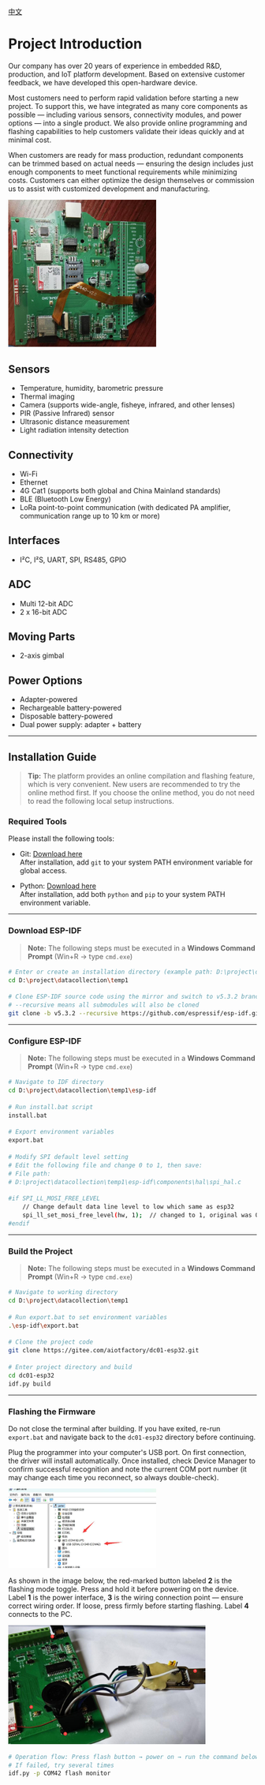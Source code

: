 [中文](./README_CN.md)

# Project Introduction

Our company has over 20 years of experience in embedded R&D, production, and IoT platform development. Based on extensive customer feedback, we have developed this open-hardware device.

Most customers need to perform rapid validation before starting a new project. To support this, we have integrated as many core components as possible — including various sensors, connectivity modules, and power options — into a single product. We also provide online programming and flashing capabilities to help customers validate their ideas quickly and at minimal cost.

When customers are ready for mass production, redundant components can be trimmed based on actual needs — ensuring the design includes just enough components to meet functional requirements while minimizing costs. Customers can either optimize the design themselves or commission us to assist with customized development and manufacturing.

<img src="docs/pcb02.jpg" alt="PCB Image" width="300"/>

## Sensors

- Temperature, humidity, barometric pressure  
- Thermal imaging  
- Camera (supports wide-angle, fisheye, infrared, and other lenses)  
- PIR (Passive Infrared) sensor  
- Ultrasonic distance measurement  
- Light radiation intensity detection  

## Connectivity

- Wi-Fi  
- Ethernet  
- 4G Cat1 (supports both global and China Mainland standards)  
- BLE (Bluetooth Low Energy)  
- LoRa point-to-point communication (with dedicated PA amplifier, communication range up to 10 km or more)  

## Interfaces

- I²C, I²S, UART, SPI, RS485, GPIO  

## ADC

- Multi 12-bit ADC  
- 2 x 16-bit ADC  

## Moving Parts

- 2-axis gimbal  

## Power Options

- Adapter-powered  
- Rechargeable battery-powered  
- Disposable battery-powered  
- Dual power supply: adapter + battery  

---

## Installation Guide

> **Tip:** The platform provides an online compilation and flashing feature, which is very convenient. New users are recommended to try the online method first. If you choose the online method, you do not need to read the following local setup instructions.

### Required Tools

Please install the following tools:

- Git: [Download here](https://git-scm.com/downloads)  
  After installation, add `git` to your system PATH environment variable for global access.
  
- Python: [Download here](https://www.python.org/)  
  After installation, add both `python` and `pip` to your system PATH environment variable.

---

### Download ESP-IDF

> **Note:** The following steps must be executed in a **Windows Command Prompt** (Win+R → type `cmd.exe`)

```bash
# Enter or create an installation directory (example path: D:\project\datacollection\temp1)
cd D:\project\datacollection\temp1

# Clone ESP-IDF source code using the mirror and switch to v5.3.2 branch
# --recursive means all submodules will also be cloned
git clone -b v5.3.2 --recursive https://github.com/espressif/esp-idf.git

```
---

### Configure ESP-IDF

> **Note:** The following steps must be executed in a **Windows Command Prompt** (Win+R → type `cmd.exe`)

```bash
# Navigate to IDF directory
cd D:\project\datacollection\temp1\esp-idf

# Run install.bat script
install.bat

# Export environment variables
export.bat

# Modify SPI default level setting
# Edit the following file and change 0 to 1, then save:
# File path:
# D:\project\datacollection\temp1\esp-idf\components\hal\spi_hal.c

#if SPI_LL_MOSI_FREE_LEVEL 
    // Change default data line level to low which same as esp32
    spi_ll_set_mosi_free_level(hw, 1);  // changed to 1, original was 0
#endif
```

---

### Build the Project

> **Note:** The following steps must be executed in a **Windows Command Prompt** (Win+R → type `cmd.exe`)

```bash
# Navigate to working directory
cd D:\project\datacollection\temp1

# Run export.bat to set environment variables
.\esp-idf\export.bat

# Clone the project code
git clone https://gitee.com/aiotfactory/dc01-esp32.git

# Enter project directory and build
cd dc01-esp32
idf.py build
```

---

### Flashing the Firmware

Do not close the terminal after building. If you have exited, re-run `export.bat` and navigate back to the `dc01-esp32` directory before continuing.

Plug the programmer into your computer's USB port. On first connection, the driver will install automatically. Once installed, check Device Manager to confirm successful recognition and note the current COM port number (it may change each time you reconnect, so always double-check).

<img src="docs/burn01.jpg" alt="Flashing Adapter" width="300"/>

As shown in the image below, the red-marked button labeled **2** is the flashing mode toggle. Press and hold it before powering on the device. Label **1** is the power interface, **3** is the wiring connection point — ensure correct wiring order. If loose, press firmly before starting flashing. Label **4** connects to the PC.

<img src="docs/pcb01.jpg" alt="PCB Flashing" width="400"/>

```bash
# Operation flow: Press flash button → power on → run the command below
# If failed, try several times
idf.py -p COM42 flash monitor
```